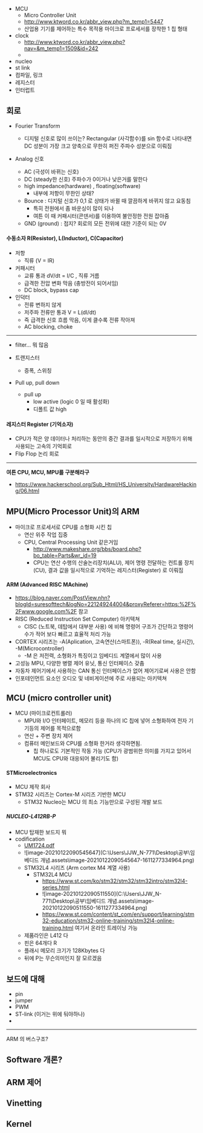 - MCU
  - Micro Controller Unit
  - http://www.ktword.co.kr/abbr_view.php?m_temp1=5447
  - 산업용 기기를 제어하는 특수 목적용 마이크로 프로세서를 장착한 1 칩 형태
- clock
  - http://www.ktword.co.kr/abbr_view.php?nav=&m_temp1=1509&id=242
  - 
- nucleo
- st link
- 컴파일, 링크
- 레지스터
- 인터럽트





## 회로

- Fourier Transform
  - 디지털 신호로 많이 쓰이는? Rectangular (사각함수)를 sin 함수로 나타내면 DC 성분이 가장 크고 양축으로 무한히 퍼진 주파수 성분으로 이뤄짐

- Analog 신호
  - AC (극성이 바뀌는 신호)
  - DC (steady한 신호) 주파수가 0이거나 낮은거를 말한다
  - high impedance(hardware) , floating(software)
    - 내부에 저항이 무한인 상태?
  - Bounce : 디지털 신호가 0,1 로 상태가 바뀔 때 깔끔하게 바뀌지 않고 요동침
    - 특히 전원에서 좀 바운싱이 많이 되나
    - 여튼 이 때 커패시터(콘덴서)를 이용하여 불안정한 전원 잡아줌
  - GND (ground) :  접지? 회로의 모든 전위에 대한 기준이 되는 0V

#### 수동소자 R(Resistor), L(Inductor), C(Capacitor)

- 저항
  - 직류 (V = IR)
- 커패시터
  - 교류 통과 dV/dt = I/C , 직류 거름
  - 급격한 전압 변화 막음 (충방전이 되어서임)
  - DC block, bypass cap
- 인덕터
  - 전류 변하지 않게
  - 저주파 전류만 통과 V = L(dI/dt)
  - 즉 급격한 신호 흐름 막음, 이게 클수록 전류 작아져
  - AC blocking, choke

---

- filter... 뭐 많음

- 트랜지스터
  - 증폭, 스위칭

- Pull up, pull down
  - pull up
    - low active (logic 0 일 때 활성화)
    - 디폴트 값 high

#### 레지스터 Register (기억소자)

- CPU가 적은 양 데이터나 처리하는 동안의 중간 결과를 일시적으로 저장하기 위해 사용되는 고속의 기억회로
- Flip Flop 논리 회로





---

**여튼 CPU, MCU, MPU를 구분해라구**

- https://www.hackerschool.org/Sub_Html/HS_University/HardwareHacking/06.html

## MPU(Micro Processor Unit)의 ARM

- 마이크로 프로세서로 CPU를 소형화 시킨 칩
  - 연산 위주 작업 집중
  - CPU, Central Processing Unit 같은거임
    - http://www.makeshare.org/bbs/board.php?bo_table=Parts&wr_id=19
    - CPU는 연산 수행의 산술논리장치(ALU), 제어 명령 전달하는 컨트롤 장치(CU), 결과 값을 일시적으로 기억하는 레지스터(Register) 로 이뤄짐

#### ARM (Advanced RISC MAchine)

- https://blog.naver.com/PostView.nhn?blogId=suresofttech&logNo=221249244004&proxyReferer=https:%2F%2Fwww.google.com%2F 참고
- RISC (Reduced Instruction Set Computer) 아키텍쳐
  - CISC (노트북, 데탑에서 대부분 사용) 에 비해 명령어 구조가 간단하고 명령어 수가 적어 보다 빠르고 효율적 처리 가능
- CORTEX 시리즈는 -A(Aplication, 고속연산(스마트폰)), -R(Real time, 실시간), -M(Microcontroller) 
  - -M 은 저전력, 소형화가 특징이고 임베디드 계열에서 많이 사용
- 고성능 MPU, 다양한 병렬 제어 유닛, 통신 인터페이스 갖춤
- 자동차 제어기에서 사용하는 CAN 통신 인터페이스가 없어 제어기로써 사용은 안함
- 인포테인먼트 요소인 오디오 및 네비게이션에 주로 사용되는 아키텍쳐



## MCU (micro controller unit)

- MCU (마이크로컨트롤러)
  - MPU와 I/O 인터페이트, 메모리 등을 하나의 IC 칩에 넣어 소형화하여 전자 기기등의 제어를 목적으로함
  - 연산 + 주변 장치 제어
  - 컴퓨터 메인보드와 CPU를 소형화 한거라 생각하면됨.
    - 칩 하나로도 기본적인 작동 가능 (CPU가 광범위한 의미를 가지고 있어서 MCU도 CPU와 대응되어 불리기도 함)


#### STMicroelectronics

- MCU 제작 회사
- STM32 시리즈는 Cortex-M 시리즈 기반한 MCU
  - STM32 Nucleo는 MCU 의 최소 기능만으로 구성된 개발 보드

##### NUCLEO-L412RB-P

- MCU 탑재한 보드지 뭐
- codification
  - [UM1724.pdf](file:///C:/Users/JJW_N-771/STM32Cube/Repository/UM1724.pdf)
  - ![image-20210122090545647](C:\Users\JJW_N-771\Desktop\공부\임베디드 개념.assets\image-20210122090545647-1611277334964.png)
  - STM32L4 시리즈 (Arm cortex M4 계열 사용)
    - STM32L4 MCU
      - https://www.st.com/ko/stm32/stm32/stm32intro/stm32l4-series.html
      - ![image-20210122090511550](C:\Users\JJW_N-771\Desktop\공부\임베디드 개념.assets\image-20210122090511550-1611277334964.png)
      - https://www.st.com/content/st_com/en/support/learning/stm32-education/stm32-online-training/stm32l4-online-training.html 여기서 온라인 트레이닝 가능
  - 제품라인은 L412 다
  - 핀은 64개다 R
  - 플래시 메모리 크기가 128Kbytes 다
  - 뒤에 P는 무슨의미인지 잘 모르겠음



## 보드에 대해

- pin
- jumper
- PWM
- ST-link (이거는 위에 둬야하나)
- 





---

ARM 의 버스구조?





## Software 개론?



## ARM 제어



## Vinetting



## Kernel





